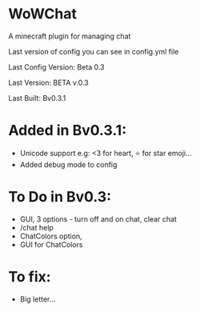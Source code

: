 # WoWChat
A minecraft plugin for managing chat

Last version of config you can see in config.yml file <p> <p>
Last Config Version: Beta 0.3<p>
Last Version: BETA v.0.3<p>
Last Built: Bv0.3.1

# Added in Bv0.3.1:
- Unicode support e.g: <3 for heart, :star: for star emoji... 
- Added debug mode to config
# To Do in Bv0.3:
- GUI, 3 options - turn off and on chat, clear chat
- /chat help
- ChatColors option,
- GUI for ChatColors
# To fix:
- Big letter...








